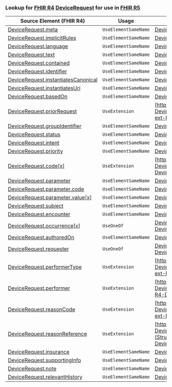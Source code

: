 ### Lookup for [FHIR R4](https://hl7.org/fhir/R4/) [DeviceRequest](https://hl7.org/fhir/R4/DeviceRequest.html) for use in [FHIR R5](https://hl7.org/fhir/R5/)

| Source Element (FHIR R4) | Usage | Target |
| -------------- | ----- | ------ |
| [DeviceRequest.meta](https://hl7.org/fhir/R4/DeviceRequest.html#resource) | `UseElementSameName` | [DeviceRequest.meta](https://hl7.org/fhir/R5/DeviceRequest.html#resource) |
| [DeviceRequest.implicitRules](https://hl7.org/fhir/R4/DeviceRequest.html#resource) | `UseElementSameName` | [DeviceRequest.implicitRules](https://hl7.org/fhir/R5/DeviceRequest.html#resource) |
| [DeviceRequest.language](https://hl7.org/fhir/R4/DeviceRequest.html#resource) | `UseElementSameName` | [DeviceRequest.language](https://hl7.org/fhir/R5/DeviceRequest.html#resource) |
| [DeviceRequest.text](https://hl7.org/fhir/R4/DeviceRequest.html#resource) | `UseElementSameName` | [DeviceRequest.text](https://hl7.org/fhir/R5/DeviceRequest.html#resource) |
| [DeviceRequest.contained](https://hl7.org/fhir/R4/DeviceRequest.html#resource) | `UseElementSameName` | [DeviceRequest.contained](https://hl7.org/fhir/R5/DeviceRequest.html#resource) |
| [DeviceRequest.identifier](https://hl7.org/fhir/R4/DeviceRequest.html#resource) | `UseElementSameName` | [DeviceRequest.identifier](https://hl7.org/fhir/R5/DeviceRequest.html#resource) |
| [DeviceRequest.instantiatesCanonical](https://hl7.org/fhir/R4/DeviceRequest.html#resource) | `UseElementSameName` | [DeviceRequest.instantiatesCanonical](https://hl7.org/fhir/R5/DeviceRequest.html#resource) |
| [DeviceRequest.instantiatesUri](https://hl7.org/fhir/R4/DeviceRequest.html#resource) | `UseElementSameName` | [DeviceRequest.instantiatesUri](https://hl7.org/fhir/R5/DeviceRequest.html#resource) |
| [DeviceRequest.basedOn](https://hl7.org/fhir/R4/DeviceRequest.html#resource) | `UseElementSameName` | [DeviceRequest.basedOn](https://hl7.org/fhir/R5/DeviceRequest.html#resource) |
| [DeviceRequest.priorRequest](https://hl7.org/fhir/R4/DeviceRequest.html#resource) | `UseExtension` | [http://hl7.org/fhir/4.0/StructureDefinition/extension-DeviceRequest.priorRequest](StructureDefinition-ext-R4-DeviceRequest.priorRequest.html) |
| [DeviceRequest.groupIdentifier](https://hl7.org/fhir/R4/DeviceRequest.html#resource) | `UseElementSameName` | [DeviceRequest.groupIdentifier](https://hl7.org/fhir/R5/DeviceRequest.html#resource) |
| [DeviceRequest.status](https://hl7.org/fhir/R4/DeviceRequest.html#resource) | `UseElementSameName` | [DeviceRequest.status](https://hl7.org/fhir/R5/DeviceRequest.html#resource) |
| [DeviceRequest.intent](https://hl7.org/fhir/R4/DeviceRequest.html#resource) | `UseElementSameName` | [DeviceRequest.intent](https://hl7.org/fhir/R5/DeviceRequest.html#resource) |
| [DeviceRequest.priority](https://hl7.org/fhir/R4/DeviceRequest.html#resource) | `UseElementSameName` | [DeviceRequest.priority](https://hl7.org/fhir/R5/DeviceRequest.html#resource) |
| [DeviceRequest.code[x]](https://hl7.org/fhir/R4/DeviceRequest.html#resource) | `UseExtension` | [http://hl7.org/fhir/4.0/StructureDefinition/extension-DeviceRequest.code](StructureDefinition-ext-R4-DeviceRequest.code.html) |
| [DeviceRequest.parameter](https://hl7.org/fhir/R4/DeviceRequest.html#resource) | `UseElementSameName` | [DeviceRequest.parameter](https://hl7.org/fhir/R5/DeviceRequest.html#resource) |
| [DeviceRequest.parameter.code](https://hl7.org/fhir/R4/DeviceRequest.html#resource) | `UseElementSameName` | [DeviceRequest.parameter.code](https://hl7.org/fhir/R5/DeviceRequest.html#resource) |
| [DeviceRequest.parameter.value[x]](https://hl7.org/fhir/R4/DeviceRequest.html#resource) | `UseElementSameName` | [DeviceRequest.parameter.value[x]](https://hl7.org/fhir/R5/DeviceRequest.html#resource) |
| [DeviceRequest.subject](https://hl7.org/fhir/R4/DeviceRequest.html#resource) | `UseElementSameName` | [DeviceRequest.subject](https://hl7.org/fhir/R5/DeviceRequest.html#resource) |
| [DeviceRequest.encounter](https://hl7.org/fhir/R4/DeviceRequest.html#resource) | `UseElementSameName` | [DeviceRequest.encounter](https://hl7.org/fhir/R5/DeviceRequest.html#resource) |
| [DeviceRequest.occurrence[x]](https://hl7.org/fhir/R4/DeviceRequest.html#resource) | `UseOneOf` | [DeviceRequest.occurrence[x]](https://hl7.org/fhir/R5/DeviceRequest.html#resource)<br />[DeviceRequest.occurrence[x]](https://hl7.org/fhir/R5/DeviceRequest.html#resource) |
| [DeviceRequest.authoredOn](https://hl7.org/fhir/R4/DeviceRequest.html#resource) | `UseElementSameName` | [DeviceRequest.authoredOn](https://hl7.org/fhir/R5/DeviceRequest.html#resource) |
| [DeviceRequest.requester](https://hl7.org/fhir/R4/DeviceRequest.html#resource) | `UseOneOf` | [DeviceRequest.requester](https://hl7.org/fhir/R5/DeviceRequest.html#resource)<br />[DeviceRequest.requester](https://hl7.org/fhir/R5/DeviceRequest.html#resource) |
| [DeviceRequest.performerType](https://hl7.org/fhir/R4/DeviceRequest.html#resource) | `UseExtension` | [http://hl7.org/fhir/4.0/StructureDefinition/extension-DeviceRequest.performerType](StructureDefinition-ext-R4-DeviceRequest.performerType.html) |
| [DeviceRequest.performer](https://hl7.org/fhir/R4/DeviceRequest.html#resource) | `UseExtension` | [http://hl7.org/fhir/4.0/StructureDefinition/extension-DeviceRequest.performer](StructureDefinition-ext-R4-DeviceRequest.performer.html) |
| [DeviceRequest.reasonCode](https://hl7.org/fhir/R4/DeviceRequest.html#resource) | `UseExtension` | [http://hl7.org/fhir/4.0/StructureDefinition/extension-DeviceRequest.reasonCode](StructureDefinition-ext-R4-DeviceRequest.reasonCode.html) |
| [DeviceRequest.reasonReference](https://hl7.org/fhir/R4/DeviceRequest.html#resource) | `UseExtension` | [http://hl7.org/fhir/4.0/StructureDefinition/extension-DeviceRequest.reasonReference](StructureDefinition-ext-R4-DeviceRequest.reasonReference.html) |
| [DeviceRequest.insurance](https://hl7.org/fhir/R4/DeviceRequest.html#resource) | `UseElementSameName` | [DeviceRequest.insurance](https://hl7.org/fhir/R5/DeviceRequest.html#resource) |
| [DeviceRequest.supportingInfo](https://hl7.org/fhir/R4/DeviceRequest.html#resource) | `UseElementSameName` | [DeviceRequest.supportingInfo](https://hl7.org/fhir/R5/DeviceRequest.html#resource) |
| [DeviceRequest.note](https://hl7.org/fhir/R4/DeviceRequest.html#resource) | `UseElementSameName` | [DeviceRequest.note](https://hl7.org/fhir/R5/DeviceRequest.html#resource) |
| [DeviceRequest.relevantHistory](https://hl7.org/fhir/R4/DeviceRequest.html#resource) | `UseElementSameName` | [DeviceRequest.relevantHistory](https://hl7.org/fhir/R5/DeviceRequest.html#resource) |
